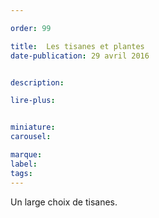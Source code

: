 ```yaml
---

order: 99

title:  Les tisanes et plantes
date-publication: 29 avril 2016


description: 

lire-plus:


miniature: 
carousel: 

marque:
label: 
tags: 
---
```


<!--fin-excerpt-->
<!-- *********************************** -->
<!-- **** début contenu détaillé **** -->

Un large choix de tisanes. 


<!-- **** fin contenu détaillé **** -->
<!-- ********************************* -->
